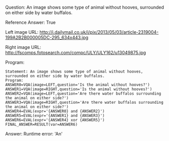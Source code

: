Question: An image shows some type of animal without hooves, surrounded on either side by water buffalos.

Reference Answer: True

Left image URL: http://i.dailymail.co.uk/i/pix/2013/05/03/article-2319004-199A2B2B000005DC-295_634x443.jpg

Right image URL: http://fscomps.fotosearch.com/compc/ULY/ULY162/u13049875.jpg

Program:

```
Statement: An image shows some type of animal without hooves, surrounded on either side by water buffalos.
Program:
ANSWER0=VQA(image=LEFT,question='Is the animal without hooves?')
ANSWER1=VQA(image=RIGHT,question='Is the animal without hooves?')
ANSWER2=VQA(image=LEFT,question='Are there water buffalos surrounding the animal on either side?')
ANSWER3=VQA(image=RIGHT,question='Are there water buffalos surrounding the animal on either side?')
ANSWER4=EVAL(expr='{ANSWER0} and {ANSWER2}')
ANSWER5=EVAL(expr='{ANSWER1} and {ANSWER3}')
ANSWER6=EVAL(expr='{ANSWER4} xor {ANSWER5}')
FINAL_ANSWER=RESULT(var=ANSWER6)
```
Answer: Runtime error: 'An'

